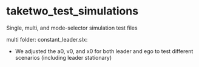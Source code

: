# taketwo_test_simulations
Single, multi, and mode-selector simulation test files


multi folder:
constant_leader.slx:
- We adjusted the a0, v0, and x0 for both leader and ego to test different scenarios (including leader stationary)
